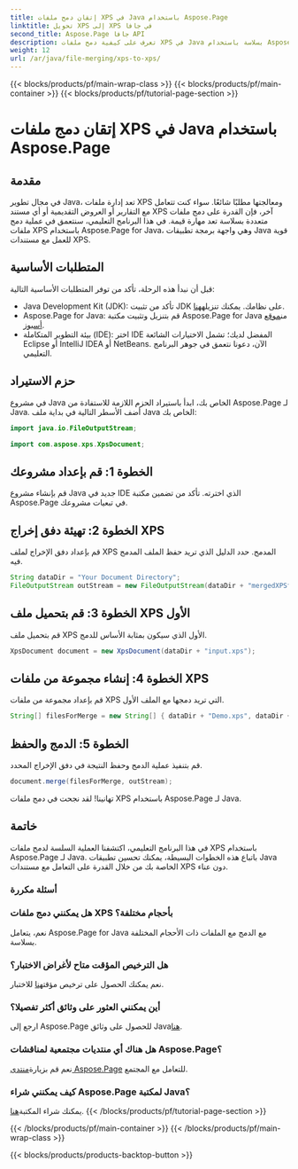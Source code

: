 ```yaml
---
title: إتقان دمج ملفات XPS في Java باستخدام Aspose.Page
linktitle: تحويل XPS إلى XPS في جافا
second_title: Aspose.Page جافا API
description: تعرف على كيفية دمج ملفات XPS في Java بسلاسة باستخدام Aspose.Page. اتبع دليلنا خطوة بخطوة لمعالجة المستندات بكفاءة. عزز مهاراتك في تطوير Java الآن!
weight: 12
url: /ar/java/file-merging/xps-to-xps/
---
```


{{< blocks/products/pf/main-wrap-class >}}
{{< blocks/products/pf/main-container >}}
{{< blocks/products/pf/tutorial-page-section >}}

# إتقان دمج ملفات XPS في Java باستخدام Aspose.Page

## مقدمة
في مجال تطوير Java، تعد إدارة ملفات XPS ومعالجتها مطلبًا شائعًا. سواء كنت تتعامل مع التقارير أو العروض التقديمية أو أي مستند XPS آخر، فإن القدرة على دمج ملفات متعددة بسلاسة تعد مهارة قيمة. في هذا البرنامج التعليمي، سنتعمق في عملية دمج ملفات XPS باستخدام Aspose.Page for Java، وهي واجهة برمجة تطبيقات Java قوية للعمل مع مستندات XPS.
## المتطلبات الأساسية
قبل أن نبدأ هذه الرحلة، تأكد من توفر المتطلبات الأساسية التالية:
-  Java Development Kit (JDK): تأكد من تثبيت JDK على نظامك. يمكنك تنزيله[هنا](https://www.oracle.com/java/technologies/javase-downloads.html).
-  Aspose.Page for Java: قم بتنزيل وتثبيت مكتبة Aspose.Page for Java من[موقع أسبوز](https://purchase.aspose.com/buy). 
- بيئة التطوير المتكاملة (IDE): اختر IDE المفضل لديك؛ تشمل الاختيارات الشائعة Eclipse أو IntelliJ IDEA أو NetBeans.
الآن، دعونا نتعمق في جوهر البرنامج التعليمي.
## حزم الاستيراد
في مشروع Java الخاص بك، ابدأ باستيراد الحزم اللازمة للاستفادة من Aspose.Page لـ Java. أضف الأسطر التالية في بداية ملف Java الخاص بك:
```java
import java.io.FileOutputStream;

import com.aspose.xps.XpsDocument;
```
## الخطوة 1: قم بإعداد مشروعك
قم بإنشاء مشروع Java جديد في IDE الذي اخترته. تأكد من تضمين مكتبة Aspose.Page في تبعيات مشروعك.
## الخطوة 2: تهيئة دفق إخراج XPS
قم بإعداد دفق الإخراج لملف XPS المدمج. حدد الدليل الذي تريد حفظ الملف المدمج فيه.
```java
String dataDir = "Your Document Directory";
FileOutputStream outStream = new FileOutputStream(dataDir + "mergedXPSfiles.xps");
```
## الخطوة 3: قم بتحميل ملف XPS الأول
قم بتحميل ملف XPS الأول الذي سيكون بمثابة الأساس للدمج.
```java
XpsDocument document = new XpsDocument(dataDir + "input.xps");
```
## الخطوة 4: إنشاء مجموعة من ملفات XPS
قم بإعداد مجموعة من ملفات XPS التي تريد دمجها مع الملف الأول.
```java
String[] filesForMerge = new String[] { dataDir + "Demo.xps", dataDir + "sample.xps" };
```
## الخطوة 5: الدمج والحفظ
قم بتنفيذ عملية الدمج وحفظ النتيجة في دفق الإخراج المحدد.
```java
document.merge(filesForMerge, outStream);
```
تهانينا! لقد نجحت في دمج ملفات XPS باستخدام Aspose.Page لـ Java.
## خاتمة
في هذا البرنامج التعليمي، اكتشفنا العملية السلسة لدمج ملفات XPS باستخدام Aspose.Page لـ Java. باتباع هذه الخطوات البسيطة، يمكنك تحسين تطبيقات Java الخاصة بك من خلال القدرة على التعامل مع مستندات XPS دون عناء.
### أسئلة مكررة
### هل يمكنني دمج ملفات XPS بأحجام مختلفة؟
نعم، يتعامل Aspose.Page for Java مع الدمج مع الملفات ذات الأحجام المختلفة بسلاسة.
### هل الترخيص المؤقت متاح لأغراض الاختبار؟
 نعم يمكنك الحصول على ترخيص مؤقت[هنا](https://purchase.aspose.com/temporary-license/) للاختبار.
### أين يمكنني العثور على وثائق أكثر تفصيلا؟
 ارجع إلى Aspose.Page للحصول على وثائق Java[هنا](https://reference.aspose.com/page/java/).
### هل هناك أي منتديات مجتمعية لمناقشات Aspose.Page؟
 نعم قم بزيارة[منتدى Aspose.Page](https://forum.aspose.com/c/page/39) للتعامل مع المجتمع.
### كيف يمكنني شراء Aspose.Page لمكتبة Java؟
 يمكنك شراء المكتبة[هنا](https://purchase.aspose.com/buy).
{{< /blocks/products/pf/tutorial-page-section >}}

{{< /blocks/products/pf/main-container >}}
{{< /blocks/products/pf/main-wrap-class >}}

{{< blocks/products/products-backtop-button >}}
